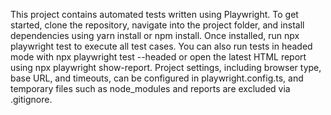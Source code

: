 This project contains automated tests written using Playwright. To get started, clone the repository, navigate into the project folder, and install dependencies using yarn install or npm install. Once installed, run npx playwright test to execute all test cases. You can also run tests in headed mode with npx playwright test --headed or open the latest HTML report using npx playwright show-report. Project settings, including browser type, base URL, and timeouts, can be configured in playwright.config.ts, and temporary files such as node_modules and reports are excluded via .gitignore.
